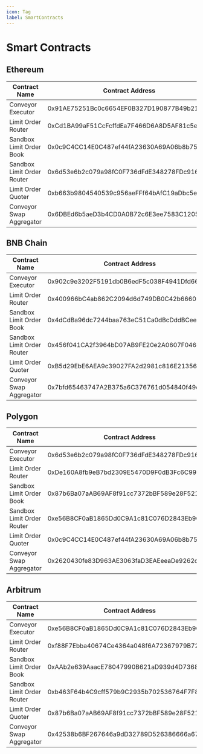 ```yaml
---
icon: Tag
label: SmartContracts
---
```


# Smart Contracts

## Ethereum
Contract Name | Contract Address
--- | ---
Conveyor Executor | 0x91AE75251Bc0c6654EF0B327D190877B49b21A2E
Limit Order Router | 0xCd1BA99aF51CcFcffdEa7F466D6A8D5AF81c5e6E
Sandbox Limit Order Book | 0x0c9C4CC14E0C487ef44fA23630A69A06b8b75A91
Sandbox Limit Order Router | 0x6d53e6b2c079a98fC0F736dFdE348278FDc91629
Limit Order Quoter | 0xb663b9804540539c956aeFFf64bAfC19aDbc5e23
Conveyor Swap Aggregator | 0x6DBEd6b5aeD3b4CD0A0B72c6E3ee7583C1205835

## BNB Chain
Contract Name | Contract Address
--- | ---
Conveyor Executor | 0x902c9e3202F5191db0B6edF5c038F4941Dfd6641
Limit Order Router | 0x400966bC4ab862C2094d6d749DB0C42b66605F4A
Sandbox Limit Order Book | 0x4dCdBa96dc7244baa763eC51Ca0dBcDddBCee4e7
Sandbox Limit Order Router | 0x456f041CA2f3964bD07AB9FE20e2A0607F04615C
Limit Order Quoter | 0xB5d29EbE6AEA9c39027FA2d2981c816E21356362
Conveyor Swap Aggregator | 0x7bfd65463747A2B375a6C376761d054840f49e7D

## Polygon
Contract Name | Contract Address
--- | ---
Conveyor Executor | 0x6d53e6b2c079a98fC0F736dFdE348278FDc91629
Limit Order Router | 0xDe160A8fb9eB7bd2309E5470D9F0dB3Fc6C99E78
Sandbox Limit Order Book | 0x87b6Ba07aAB69AF8f91cc7372bBF589e28F5219d
Sandbox Limit Order Router | 0xe56B8CF0aB1865Dd0C9A1c81C076D2843Eb90B97
Limit Order Quoter | 0x0c9C4CC14E0C487ef44fA23630A69A06b8b75A91
Conveyor Swap Aggregator | 0x2620430fe83D963AE3063faD3EAEeeaDe9262dFF

## Arbitrum
Contract Name | Contract Address
--- | ---
Conveyor Executor | 0xe56B8CF0aB1865Dd0C9A1c81C076D2843Eb90B97
Limit Order Router | 0xf88F7Ebba40674Ce4364a048f6A72367979B7274
Sandbox Limit Order Book | 0xAAb2e639AaacE78047990B621aD939d4D73680De
Sandbox Limit Order Router | 0xb463F64b4C9cff579b9C2935b702536764F7F8c6
Limit Order Quoter | 0x87b6Ba07aAB69AF8f91cc7372bBF589e28F5219d
Conveyor Swap Aggregator | 0x42538b6BF267646a9dD32789D526386666a6765B
